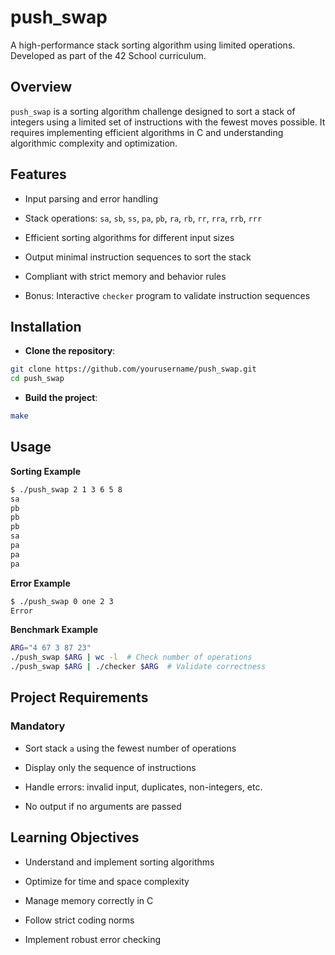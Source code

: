 # push_swap

A high-performance stack sorting algorithm using limited operations. Developed as part of the 42 School curriculum.


##  Overview

`push_swap` is a sorting algorithm challenge designed to sort a stack of integers using a limited set of instructions with the fewest moves possible. It requires implementing efficient algorithms in C and understanding algorithmic complexity and optimization.

##  Features

-   Input parsing and error handling
    
-   Stack operations: `sa`, `sb`, `ss`, `pa`, `pb`, `ra`, `rb`, `rr`, `rra`, `rrb`, `rrr`
    
-   Efficient sorting algorithms for different input sizes
    
-   Output minimal instruction sequences to sort the stack
    
-   Compliant with strict memory and behavior rules
    
-   Bonus: Interactive `checker` program to validate instruction sequences

##  Installation

-   **Clone the repository**:
    
```bash
git clone https://github.com/yourusername/push_swap.git
cd push_swap
```
	
-   **Build the project**:

```bash
make
```

##  Usage

**Sorting Example**
```bash
$ ./push_swap 2 1 3 6 5 8
sa
pb
pb
pb
sa
pa
pa
pa
```

**Error Example**
```bash
$ ./push_swap 0 one 2 3
Error
```

**Benchmark Example**
```bash
ARG="4 67 3 87 23"
./push_swap $ARG | wc -l  # Check number of operations
./push_swap $ARG | ./checker $ARG  # Validate correctness
```

##  Project Requirements

### Mandatory

-   Sort stack `a` using the fewest number of operations
    
-   Display only the sequence of instructions
    
-   Handle errors: invalid input, duplicates, non-integers, etc.
    
-   No output if no arguments are passed


##  Learning Objectives

-   Understand and implement sorting algorithms
    
-   Optimize for time and space complexity
    
-   Manage memory correctly in C
    
-   Follow strict coding norms
    
-   Implement robust error checking
    
